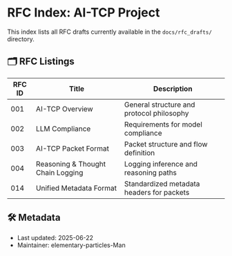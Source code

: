 # RFC Index: AI-TCP Project

This index lists all RFC drafts currently available in the `docs/rfc_drafts/` directory.

## 🗂️ RFC Listings

| RFC ID | Title                             | Description                                  |
|--------|-----------------------------------|----------------------------------------------|
| 001    | AI-TCP Overview                   | General structure and protocol philosophy    |
| 002    | LLM Compliance                    | Requirements for model compliance            |
| 003    | AI-TCP Packet Format              | Packet structure and flow definition         |
| 004    | Reasoning & Thought Chain Logging| Logging inference and reasoning paths        |
| 014    | Unified Metadata Format          | Standardized metadata headers for packets   |

## 🛠️ Metadata

- Last updated: 2025-06-22
- Maintainer: elementary-particles-Man
